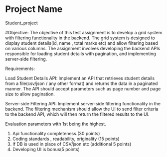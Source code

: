 # Project Name
Student_project

#Objective:
The objective of this test assignment is to develop a grid system with filtering functionality in the backend. The grid system is designed to display student details(id, name , total marks etc) and allow filtering based on various columns. 
The assignment involves developing the backend APIs responsible for loading student details with pagination, and implementing server-side filtering.

Requirements:


Load Student Details API: Implement an API that retrieves student details from a file(csv/json / any other format)  and returns the data in a paginated manner. The API should accept parameters such as page number and page size to allow pagination.

Server-side Filtering API: Implement server-side filtering functionality in the backend. The filtering mechanism should allow the UI to send filter criteria to the backend API, which will then return the filtered results to the UI.


Evaluation parameters with 1st being the highest.
1. Api functionality completeness.(30 points)
2. Coding standards , readability, originality  (15 points)
3. If DB is used in place of CSV/json etc (additional  5 points)
4. Developing UI is bonus(5 points)

